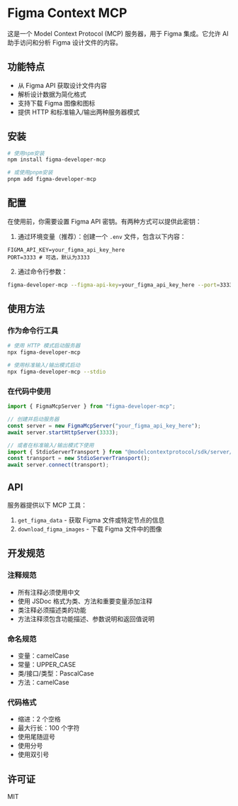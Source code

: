 # Figma Context MCP

这是一个 Model Context Protocol (MCP) 服务器，用于 Figma 集成。它允许 AI 助手访问和分析 Figma 设计文件的内容。

## 功能特点

- 从 Figma API 获取设计文件内容
- 解析设计数据为简化格式
- 支持下载 Figma 图像和图标
- 提供 HTTP 和标准输入/输出两种服务器模式

## 安装

```bash
# 使用npm安装
npm install figma-developer-mcp

# 或使用pnpm安装
pnpm add figma-developer-mcp
```

## 配置

在使用前，你需要设置 Figma API 密钥。有两种方式可以提供此密钥：

1. 通过环境变量（推荐）：创建一个 `.env` 文件，包含以下内容：

```
FIGMA_API_KEY=your_figma_api_key_here
PORT=3333 # 可选，默认为3333
```

2. 通过命令行参数：

```bash
figma-developer-mcp --figma-api-key=your_figma_api_key_here --port=3333
```

## 使用方法

### 作为命令行工具

```bash
# 使用 HTTP 模式启动服务器
npx figma-developer-mcp

# 使用标准输入/输出模式启动
npx figma-developer-mcp --stdio
```

### 在代码中使用

```typescript
import { FigmaMcpServer } from "figma-developer-mcp";

// 创建并启动服务器
const server = new FigmaMcpServer("your_figma_api_key_here");
await server.startHttpServer(3333);

// 或者在标准输入/输出模式下使用
import { StdioServerTransport } from "@modelcontextprotocol/sdk/server/stdio.js";
const transport = new StdioServerTransport();
await server.connect(transport);
```

## API

服务器提供以下 MCP 工具：

1. `get_figma_data` - 获取 Figma 文件或特定节点的信息
2. `download_figma_images` - 下载 Figma 文件中的图像

## 开发规范

### 注释规范

- 所有注释必须使用中文
- 使用 JSDoc 格式为类、方法和重要变量添加注释
- 类注释必须描述类的功能
- 方法注释须包含功能描述、参数说明和返回值说明

### 命名规范

- 变量：camelCase
- 常量：UPPER_CASE
- 类/接口/类型：PascalCase
- 方法：camelCase

### 代码格式

- 缩进：2 个空格
- 最大行长：100 个字符
- 使用尾随逗号
- 使用分号
- 使用双引号

## 许可证

MIT 